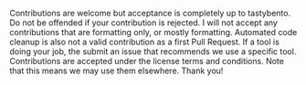 Contributions are welcome but acceptance is completely up to tastybento. Do not be offended if your contribution is rejected.
I will not accept any contributions that are formatting only, or mostly formatting.
Automated code cleanup is also not a valid contribution as a first Pull Request. If a tool is doing your job,
the submit an issue that recommends we use a specific tool.
Contributions are accepted under the license terms and conditions. Note that this means we may use them elsewhere.
Thank you!
